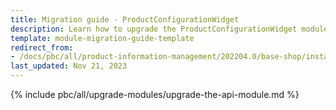 ```yaml
---
title: Migration guide - ProductConfigurationWidget
description: Learn how to upgrade the ProductConfigurationWidget module to a newer version.
template: module-migration-guide-template
redirect_from:
- /docs/pbc/all/product-information-management/202204.0/base-shop/install-and-upgrade/upgrade-modules/upgrade-the-productconfigurationwidget-module.html
last_updated: Nov 21, 2023
---
```


{% include pbc/all/upgrade-modules/upgrade-the-api-module.md %} <!-- To edit, see /_includes/pbc/all/upgrade-modules/upgrade-the-api-module.md -->
